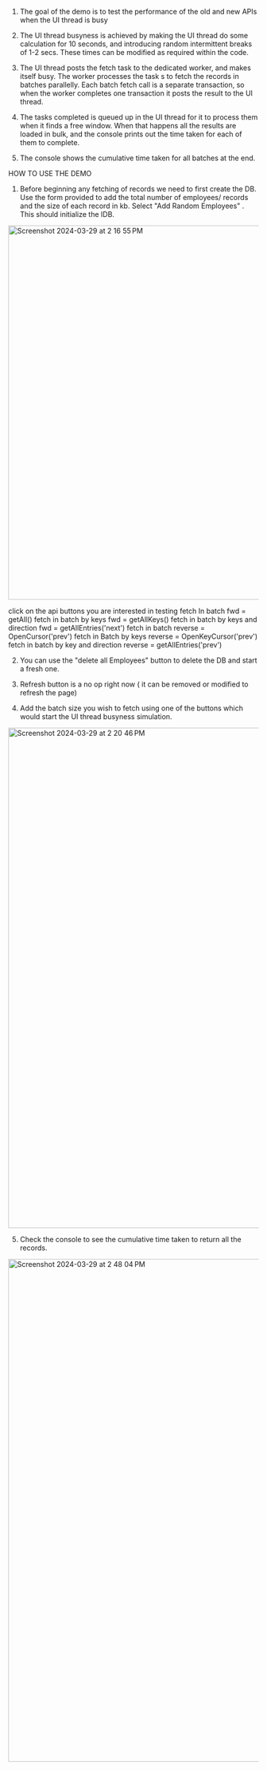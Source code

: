 
1. The goal of the demo is to test the performance of the old and new APIs when the UI thread is busy

2. The UI thread busyness is achieved by making the UI thread do some calculation for 10 seconds, 
   and introducing random intermittent breaks of 1-2 secs. These times can be modified as required within  the code. 

3. The UI thread posts the fetch task to the dedicated worker, and makes itself busy. 
   The worker processes the task s to fetch the records in batches parallelly. Each batch 
   fetch call is a separate transaction, so when the worker completes one transaction it 
   posts the result to the UI thread. 

4. The tasks completed is queued up in the UI thread for it to process them when it finds a free window. 
   When that happens all the results are loaded in bulk, and the console prints out the time taken 
   for each of them to complete. 

5. The console shows the cumulative time taken for all batches at the end.

HOW TO USE THE DEMO

1. Before beginning any fetching of records we need to first create the DB. Use the form provided to add
   the total number of employees/ records and the size of each record in kb. Select "Add Random Employees" .
   This should initialize the IDB. 
<img width="751" alt="Screenshot 2024-03-29 at 2 16 55 PM" src="https://github.com/snehagarwal1/thread-busy-indexdb/assets/103469166/c9698e48-94ce-4ecd-bca9-a388f8495bf2">

   click on the api buttons you are interested in testing
   fetch In batch fwd = getAll() 
   fetch in batch by keys fwd = getAllKeys()
   fetch in batch by keys and direction fwd = getAllEntries('next')
   fetch in batch reverse = OpenCursor('prev')
   fetch in Batch by keys reverse = OpenKeyCursor('prev')
   fetch in batch by key and direction reverse = getAllEntries('prev')

2. You can use the "delete all Employees" button to delete the DB and start a fresh one.
   
3. Refresh button is  a no op right now ( it can be removed or modified to refresh the page)

4. Add the batch size you wish to fetch using one of the buttons which would start the UI 
   thread busyness simulation. 
<img width="1004" alt="Screenshot 2024-03-29 at 2 20 46 PM" src="https://github.com/snehagarwal1/thread-busy-indexdb/assets/103469166/9eb7a7a7-e789-4540-8a7d-fc7f4e7d702c">


5. Check the console to see the cumulative time taken to return all the records.
  
<img width="1009" alt="Screenshot 2024-03-29 at 2 48 04 PM" src="https://github.com/snehagarwal1/thread-busy-indexdb/assets/103469166/2cda7f11-4809-43a4-83e9-2dc8f914bba8">
